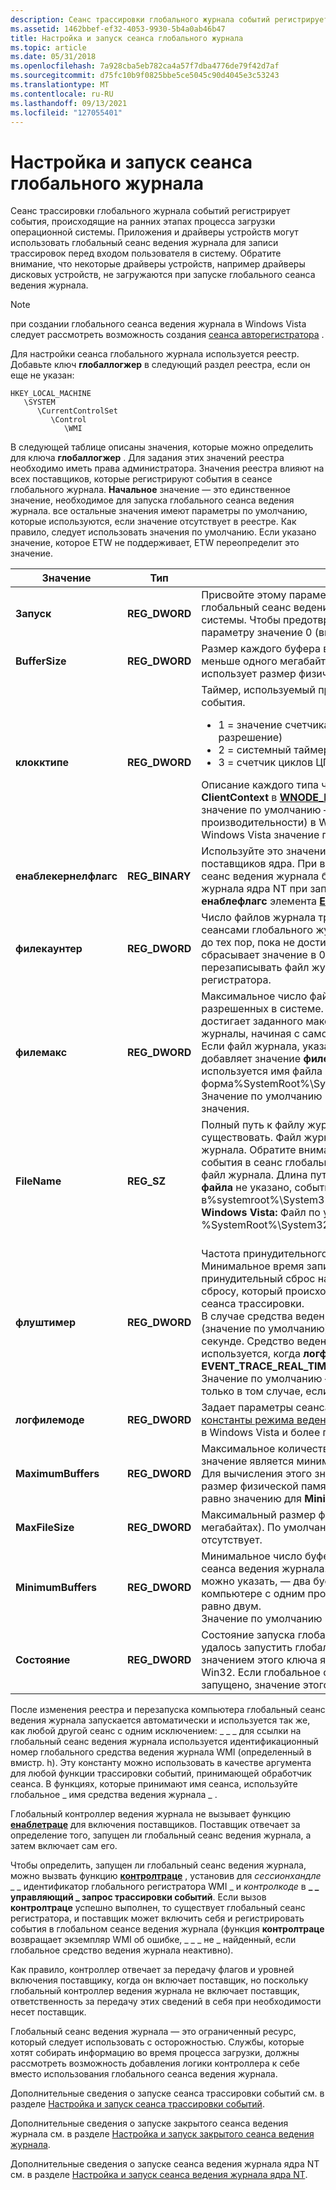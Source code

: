 ```yaml
---
description: Сеанс трассировки глобального журнала событий регистрирует события, происходящие на ранних этапах процесса загрузки операционной системы.
ms.assetid: 1462bbef-ef32-4053-9930-5b4a0ab46b47
title: Настройка и запуск сеанса глобального журнала
ms.topic: article
ms.date: 05/31/2018
ms.openlocfilehash: 7a928cba5eb782ca4a57f7dba4776de79f42d7af
ms.sourcegitcommit: d75fc10b9f0825bbe5ce5045c90d4045e3c53243
ms.translationtype: MT
ms.contentlocale: ru-RU
ms.lasthandoff: 09/13/2021
ms.locfileid: "127055401"
---
```

# <a name="configuring-and-starting-the-global-logger-session"></a>Настройка и запуск сеанса глобального журнала

Сеанс трассировки глобального журнала событий регистрирует события, происходящие на ранних этапах процесса загрузки операционной системы. Приложения и драйверы устройств могут использовать глобальный сеанс ведения журнала для записи трассировок перед входом пользователя в систему. Обратите внимание, что некоторые драйверы устройств, например драйверы дисковых устройств, не загружаются при запуске глобального сеанса ведения журнала.

> [!Note]  
> при создании глобального сеанса ведения журнала в Windows Vista следует рассмотреть возможность создания [сеанса авторегистратора](configuring-and-starting-an-autologger-session.md) .

 

Для настройки сеанса глобального журнала используется реестр. Добавьте ключ **глобаллогжер** в следующий раздел реестра, если он еще не указан:

```
HKEY_LOCAL_MACHINE
   \SYSTEM
      \CurrentControlSet
         \Control
            \WMI
```

В следующей таблице описаны значения, которые можно определить для ключа **глобаллогжер** . Для задания этих значений реестра необходимо иметь права администратора. Значения реестра влияют на всех поставщиков, которые регистрируют события в сеансе глобального журнала. **Начальное** значение — это единственное значение, необходимое для запуска глобального сеанса ведения журнала. все остальные значения имеют параметры по умолчанию, которые используются, если значение отсутствует в реестре. Как правило, следует использовать значения по умолчанию. Если указано значение, которое ETW не поддерживает, ETW переопределит это значение.




| Значение | Тип | Описание | 
|-------|------|-------------|
| <strong>Запуск</strong> | <strong>REG_DWORD</strong> | Присвойте этому параметру значение 1 (включено), чтобы запустить глобальный сеанс ведения журнала при следующем запуске системы. Чтобы предотвратить запуск сеанса, присвойте этому параметру значение 0 (выкл.). <br /> | 
| <strong>BufferSize</strong> | <strong>REG_DWORD</strong> | Размер каждого буфера в килобайтах. Это значение должно быть меньше одного мегабайта. Для вычисления этого значения ETW использует размер физической памяти. <br /> | 
| <strong>клокктипе</strong> | <strong>REG_DWORD</strong> | Таймер, используемый при записи отметки времени для каждого события.<ul><li>1 = значение счетчика производительности (высокое разрешение)</li><li>2 = системный таймер</li><li>3 = счетчик циклов ЦП</li></ul>Описание каждого типа часов см. в описании элемента <strong>ClientContext</strong> в <a href="wnode-header.md"><strong>WNODE_HEADER</strong></a>.<br /> значение по умолчанию — 1 (значение счетчика производительности) в Windows Vista и более поздних версиях. до Windows Vista значение по умолчанию — 2 (системный таймер).<br /> | 
| <strong>енаблекернелфлагс</strong> | <strong>REG_BINARY</strong> | Используйте это значение для включения одного или нескольких поставщиков ядра. При включении поставщиков ядра глобальный сеанс ведения журнала будет переименован в средство ведения журнала ядра NT при запуске. Возможные значения см. в разделе <strong>енаблефлагс</strong> элемента <a href="/windows/win32/api/evntrace/ns-evntrace-event_trace_properties"><strong>EVENT_TRACE_PROPERTIES</strong></a>.<br /> | 
| <strong>филекаунтер</strong> | <strong>REG_DWORD</strong> | Число файлов журнала трассировки событий, создаваемых сеансами глобального журнала. Система увеличивает это значение до тех пор, пока не достигнет значения <strong>филемакс</strong>. Затем он сбрасывает значение в 0. Этот счетчик не даст системе перезаписывать файл журнала трассировки глобального регистратора. <br /> | 
| <strong>филемакс</strong> | <strong>REG_DWORD</strong> | Максимальное число файлов журнала трассировки событий, разрешенных в системе. Когда количество журналов трассировки достигает заданного максимума, система начинает перезаписывать журналы, начиная с самого старого. <br /> Если файл журнала, указанный в файле <strong>filename</strong> , существует, ETW добавляет значение <strong>филекаунтер</strong> к имени файла. Например, если используется имя файла журнала по умолчанию, то это форма%SystemRoot%\System32\LogFiles\WMI\GlobalLogger.etl.NNNN. <br /> Значение по умолчанию равно 0, то есть не имеет максимального значения. <br /> | 
| <strong>FileName</strong> | <strong>REG_SZ</strong> | Полный путь к файлу журнала. Путь к этому файлу должен существовать. Файл журнала является последовательным файлом журнала. Обратите внимание, что все поставщики, записывающие события в сеанс глобального журнала, записывают события в этот файл журнала. Длина пути ограничена 1024 символами. Если <strong>имя файла</strong> не указано, события записываются в%systemroot%\System32\LogFiles\WMI\GlobalLogger.ETL.. <strong>до Windows Vista:</strong> Файл по умолчанию —%SystemRoot%\System32\LogFiles\WMI\Trace.log.<br /><br /> | 
| <strong>флуштимер</strong> | <strong>REG_DWORD</strong> | Частота принудительного сброса буферов трассировки в секундах. Минимальное время записи на диск — 1 секунда. Этот принудительный сброс находится в дополнение к автоматическому сбросу, который происходит при заполнении буфера и остановке сеанса трассировки. <br /> В случае средства ведения журнала в реальном времени значение 0 (значение по умолчанию) означает, что время очистки будет равно 1 секунде. Средство ведения журнала в режиме реального времени используется, когда <strong>логфилемоде</strong> имеет значение <strong>EVENT_TRACE_REAL_TIME_MODE</strong>.<br /> Значение по умолчанию — 0. По умолчанию буферы сбрасываются только в том случае, если они заполнены. <br /> | 
| <strong>логфилемоде</strong> | <strong>REG_DWORD</strong> | Задает параметры сеанса журнала. Значения см. в разделе <a href="logging-mode-constants.md">константы режима ведения журнала</a>. эти значения поддерживаются в Windows Vista и более поздних версиях. <br /> | 
| <strong>MaximumBuffers</strong> | <strong>REG_DWORD</strong> | Максимальное количество выделяемых буферов. Обычно это значение является минимальным числом буферов плюс двадцать. Для вычисления этого значения ETW использует размер буфера и размер физической памяти. Это значение должно быть больше или равно значению для <strong>MinimumBuffers</strong>.<br /> | 
| <strong>MaxFileSize</strong> | <strong>REG_DWORD</strong> | Максимальный размер файла журнала трассировки событий (в мегабайтах). По умолчанию максимальный размер файла отсутствует.<br /> | 
| <strong>MinimumBuffers</strong> | <strong>REG_DWORD</strong> | Минимальное число буферов, выделяемых при запуске глобального сеанса ведения журнала. Минимальное число буферов, которые можно указать, — два буфера на процессор. Например, на компьютере с одним процессором минимальное число буферов равно двум. <br /> Значение по умолчанию в системе с одним процессором — 0x3.<br /> | 
| <strong>Состояние</strong> | <strong>REG_DWORD</strong> | Состояние запуска глобального средства ведения журнала. Если не удалось запустить глобальное средство ведения журнала, значением этого ключа является соответствующий код ошибки Win32. Если глобальное средство ведения журнала успешно запущено, значение этого параметра — ERROR_SUCCESS (0).<br /> | 




 

После изменения реестра и перезапуска компьютера глобальный сеанс ведения журнала запускается автоматически и используется так же, как любой другой сеанс с одним исключением: \_ \_ \_ для ссылки на глобальный сеанс ведения журнала используется идентификационный номер глобального средства ведения журнала WMI (определенный в вмистр. h). Эту константу можно использовать в качестве аргумента для любой функции трассировки событий, принимающей обработчик сеанса. В функциях, которые принимают имя сеанса, используйте глобальное \_ имя средства ведения журнала \_ .

Глобальный контроллер ведения журнала не вызывает функцию [**енаблетраце**](/windows/win32/api/evntrace/nf-evntrace-enabletrace) для включения поставщиков. Поставщик отвечает за определение того, запущен ли глобальный сеанс ведения журнала, а затем включает сам его.

Чтобы определить, запущен ли глобальный сеанс ведения журнала, можно вызвать функцию [**контролтраце**](/windows/win32/api/evntrace/nf-evntrace-controltracea) , установив для *сессионхандле* \_ \_ идентификатор глобального регистратора WMI \_ и *контролкоде* в **\_ \_ управляющий \_ запрос трассировки событий**. Если вызов **контролтраце** успешно выполнен, то существует глобальный сеанс регистратора, и поставщик может включить себя и регистрировать события в глобальном сеансе ведения журнала (функция **контролтраце** возвращает экземпляр WMI об ошибке, \_ \_ \_ не \_ найденный, если глобальное средство ведения журнала неактивно).

Как правило, контроллер отвечает за передачу флагов и уровней включения поставщику, когда он включает поставщик, но поскольку глобальный контроллер ведения журнала не включает поставщик, ответственность за передачу этих сведений в себя при необходимости несет поставщик.

Глобальный сеанс ведения журнала — это ограниченный ресурс, который следует использовать с осторожностью. Службы, которые хотят собирать информацию во время процесса загрузки, должны рассмотреть возможность добавления логики контроллера к себе вместо использования глобального сеанса ведения журнала.

Дополнительные сведения о запуске сеанса трассировки событий см. в разделе [Настройка и запуск сеанса трассировки событий](configuring-and-starting-an-event-tracing-session.md).

Дополнительные сведения о запуске закрытого сеанса ведения журнала см. в разделе [Настройка и запуск закрытого сеанса ведения журнала](configuring-and-starting-a-private-logger-session.md).

Дополнительные сведения о запуске сеанса ведения журнала ядра NT см. в разделе [Настройка и запуск сеанса ведения журнала ядра NT](configuring-and-starting-the-nt-kernel-logger-session.md).

